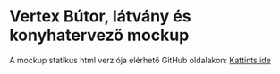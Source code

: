 # Vertex Bútor, látvány és konyhatervező mockup

A mockup statikus html verziója elérhető GitHub oldalakon:
[Kattints ide](https://smokey2k.github.io/mockup/)